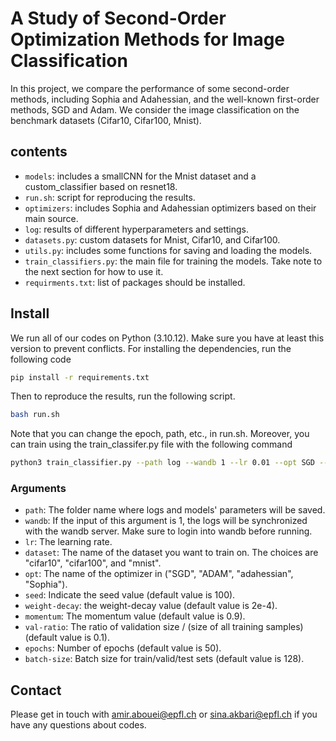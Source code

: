 # A Study of Second-Order Optimization Methods for Image Classification
In this project, we compare the performance of some second-order methods, including Sophia and Adahessian, and the well-known first-order methods, SGD and Adam. We consider the image classification on the benchmark datasets (Cifar10, Cifar100, Mnist).



## contents
* ```models```: includes a smallCNN for the Mnist dataset and a custom_classifier based on resnet18.
* ```run.sh```: script for reproducing the results.
* ```optimizers```: includes Sophia and Adahessian optimizers based on their main source.
* ```log```: results of different hyperparameters and settings.
* ```datasets.py```: custom datasets for Mnist, Cifar10, and Cifar100. 
* ```utils.py```: includes some functions for saving and loading the models.
* ```train_classifiers.py```: the main file for training the models. Take note to the next section for how to use it.
* ```requirments.txt```: list of packages should be installed.




## Install
We run all of our codes on Python (3.10.12). Make sure you have at least this version to prevent conflicts. For installing the dependencies, run the following code
```sh
pip install -r requirements.txt
```
Then to reproduce the results, run the following script. 
```sh
bash run.sh
```
Note that you can change the epoch, path, etc., in run.sh.
Moreover, you can train using the train_classifer.py file with the following command
```sh
python3 train_classifier.py --path log --wandb 1 --lr 0.01 --opt SGD --dataset cifar10
```
### Arguments
* ```path```: The folder name where logs and models' parameters will be saved.
* ```wandb```: If the input of this argument is 1, the logs will be synchronized with the wandb server. Make sure to login into wandb before running.
* ```lr```: The learning rate.
* ```dataset```: The name of the dataset you want to train on. The choices are "cifar10", "cifar100", and "mnist".
* ```opt```: The name of the optimizer in ("SGD", "ADAM", "adahessian", "Sophia").
* ```seed```: Indicate the seed value (default value is 100).
* ```weight-decay```: the weight-decay value (default value is 2e-4).
* ```momentum```: The momentum value (default value is 0.9).
* ```val-ratio```: The ratio of validation size / (size of all training samples)  (default value is 0.1).
* ```epochs```: Number of epochs (default value is 50).
* ```batch-size```: Batch size for train/valid/test sets (default value is 128).
## Contact
Please get in touch with amir.abouei@epfl.ch or sina.akbari@epfl.ch if you have any questions about codes.
